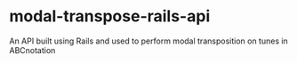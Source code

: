 # modal-transpose-rails-api
An API built using Rails and used to perform modal transposition on tunes in ABCnotation
